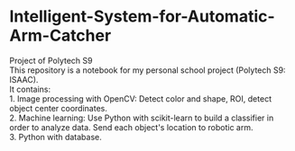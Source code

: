 # Intelligent-System-for-Automatic-Arm-Catcher
Project of Polytech S9
<br>This repository is a notebook for my personal school project (Polytech S9: ISAAC).</br>
It contains: </br>
	1. Image processing with OpenCV: Detect color and shape, ROI, detect object center coordinates.</br>
	2. Machine learning: Use Python with scikit-learn to build a classifier in order to analyze data. Send each object's location to robotic arm.</br>
	3. Python with database.</br>
